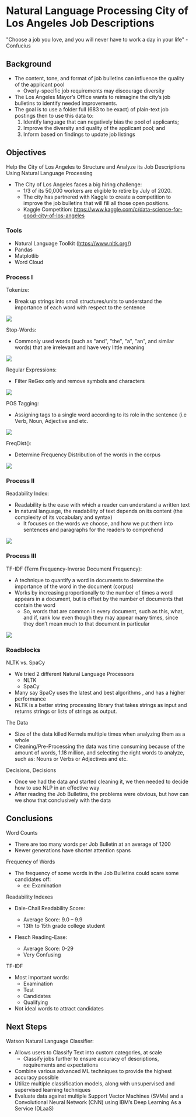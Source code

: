 # Natural Language Processing City of Los Angeles Job Descriptions

"Choose a job you love, and you will never have to work a day in your life" - Confucius

## Background

* The content, tone, and format of job bulletins can influence the quality of the applicant pool
    * Overly-specific job requirements may discourage diversity
* The Los Angeles Mayor’s Office wants to reimagine the city’s job bulletins to identify needed improvements.
* The goal is to use a folder full (683 to be exact) of plain-text job postings then to use this data to: 
    1. Identify language that can negatively bias the pool of applicants; 
    2. Improve the diversity and quality of the applicant pool; and
    3. Inform based on findings to update job listings

## Objectives

Help the City of Los Angeles to Structure and Analyze its Job Descriptions Using Natural Language Processing

* The City of Los Angeles faces a big hiring challenge: 
    * 1/3 of its 50,000 workers are eligible to retire by July of 2020.
    * The city has partnered with Kaggle to create a competition to improve the job bulletins that will fill all those open positions.
    * Kaggle Competition: https://www.kaggle.com/c/data-science-for-good-city-of-los-angeles


### Tools

* Natural Language Toolkit (https://www.nltk.org/)
* Pandas
* Matplotlib
* Word Cloud

### Process I

Tokenize: 
* Break up strings into small structures/units to understand the importance of each word with respect to the sentence

![](Images/tokenize.png)

Stop-Words: 
* Commonly used words (such as "and", "the", "a", "an", and similar words) that are irrelevant and have very little meaning

![](Images/stop_words.png)

Regular Expressions: 
* Filter ReGex only and remove symbols and characters

![](Images/regex.png)

POS Tagging: 
* Assigning tags to a single word according to its role in the sentence (i.e Verb, Noun, Adjective and etc.

![](Images/regex.png)

FreqDist():
* Determine Frequency Distribution of the words in the corpus

![](Images/frequency_plot.png)


### Process II

Readability Index:
* Readability is the ease with which a reader can understand a written text
* In natural language, the readability of text depends on its content (the complexity of its vocabulary and syntax)
    * It focuses on the words we choose, and how we put them into sentences and paragraphs for the readers to comprehend

![](Images/regex.png)

### Process III

TF-IDF (Term Frequency-Inverse Document Frequency):
* A technique to quantify a word in documents to determine the importance of the word in the document (corpus)
* Works by increasing proportionally to the number of times a word appears in a document, but is offset by the number of documents that contain the word
    * So, words that are common in every document, such as this, what, and if, rank low even though they may appear many times, since they don’t mean much to that document in particular

![](Images/tf-idf.png)


### Roadblocks

NLTK vs. SpaCy
* We tried 2 different Natural Language Processors
    * NLTK
    * SpaCy
* Many say SpaCy uses the latest and best algorithms , and has a higher performance
* NLTK is a better string processing library that takes strings as input and returns strings or lists of strings as output.

The Data
* Size of the data killed Kernels multiple times when analyzing them as a whole
* Cleaning/Pre-Processing the data was time consuming because of the amount of words, 1.18  million, and selecting the right words to analyze, such as: Nouns or Verbs or Adjectives and etc.

Decisions, Decisions
* Once we had the data  and started cleaning it, we then needed to decide how to use NLP in an effective way
* After reading the Job Bulletins, the problems were obvious, but how can we show that conclusively with the data

## Conclusions

Word Counts
* There are too many words per Job Bulletin at an average of 1200
* Newer generations have shorter attention spans

Frequency of Words
* The frequency of some words in the Job Bulletins could scare some candidates off: 
    * ex: Examination

Readability Indexes
* Dale-Chall Readability Score:
    * Average Score: 9.0 – 9.9
    * 13th to 15th grade college student

* Flesch Reading-Ease:
    * Average Score: 0-29
    * Very Confusing

TF-IDF
* Most important words:
    * Examination
    * Test
    * Candidates
    * Qualifying
* Not ideal words to attract candidates


## Next Steps

Watson Natural Language Classifier:
* Allows users to Classify Text into custom categories, at scale
    * Classify jobs further to ensure accuracy of descriptions, requirements and expectations
* Combine various advanced ML techniques to provide the highest accuracy possible
* Utilize multiple classification models, along with unsupervised and supervised learning techniques
* Evaluate data against multiple Support Vector Machines (SVMs) and a Convolutional Neural Network (CNN) using IBM’s Deep Learning As a Service (DLaaS)
